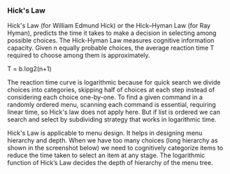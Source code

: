 ### Hick's Law

Hick's Law (for William Edmund Hick) or the Hick–Hyman Law (for Ray Hyman), predicts the time it takes to make a decision in selecting among possible choices. The Hick-Hyman Law measures cognitive information capacity. Given n equally probable choices, the average reaction time T required to choose among them is approximately.

   T = b.log2(n+1)

The reaction time curve is logarithmic because for quick search we divide choices into categories, skipping half of choices at each step instead of considering each choice one-by-one. To find a given command in a randomly ordered menu, scanning each command is essential, requiring linear time, so Hick's law does not apply here. But if list is ordered we can search and select by subdividing strategy that works in logarithmic time.

Hick's Law is applicable to menu design. It helps in designing menu hierarchy and depth. When we have too many choices (long hierarchy as shown in the screenshot below) we need to cognitively categorize items to reduce the time taken to select an item at any stage. The logarithmic function of Hick’s Law decides the depth of hierarchy of the menu tree.

